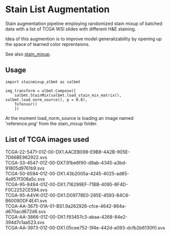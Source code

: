 # Stain List Augmentation

Stain augmentation pipeline employing randomized stain mixup of batched data with a list of TCGA WSI slides with different H&E staining. 

Idea of this augmention is to improve model generalizability by opening up the space of learned color reprentaions.

See also [stain_mixup](https://github.com/aetherAI/stain-mixup/tree/main/stain_mixup).

## Usage

```
import stainmixup_albmt as salbmt

img_transform = albmt.Compose([
	salbmt.StainMix(salbmt.load_stain_mix_matrix(), salbmt.load_norm_source(), p = 0.8),
    ToTensor()
    ])
```

At the moment load_norm_source is loading an image named 'reference.png' from the stain_mixup folder.

## List of TCGA images used

TCGA-22-5471-01Z-00-DX1.AACEB098-E9B8-4A2B-905E-7D66BE962922.svs    
TCGA-33-4547-01Z-00-DX7.91be6f90-d9ab-4345-a3bd-91805d9761b9.svs   
TCGA-50-6594-01Z-00-DX1.43b2005a-4245-4025-ad85-4a957f308a5c.svs     
TCGA-95-8494-01Z-00-DX1.716299EF-71BB-4095-8F4D-F0C2252CE594.svs   
TCGA-95-A4VK-01Z-00-DX1.D09778E0-285E-4593-84C8-B6009DDF4E41.svs   
TCGA-AA-3675-01A-01-BS1.9a262926-cfce-4642-864a-d670acd672d6.svs   
TCGA-AA-3866-01Z-00-DX1.f93457c3-abaa-4268-84e2-394d7c1aa523.svs   
TCGA-AA-3973-01Z-00-DX1.05cee752-3f4e-442d-a093-dcfb2b6130f0.svs   
